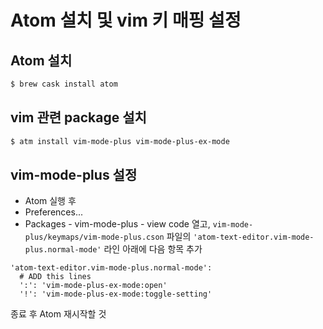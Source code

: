 # Atom 설치 및 vim 키 매핑 설정

## Atom 설치 

```bash
$ brew cask install atom
```

## vim 관련 package 설치 

```bash
$ atm install vim-mode-plus vim-mode-plus-ex-mode
```

## vim-mode-plus 설정 

- Atom 실행 후 
- Preferences... 
- Packages - vim-mode-plus - view code 열고, `vim-mode-plus/keymaps/vim-mode-plus.cson` 파일의 
  `'atom-text-editor.vim-mode-plus.normal-mode'` 라인 아래에 다음 항목 추가 

```
'atom-text-editor.vim-mode-plus.normal-mode':
  # ADD this lines
  ':': 'vim-mode-plus-ex-mode:open'
  '!': 'vim-mode-plus-ex-mode:toggle-setting'
```

종료 후 Atom 재시작할 것 